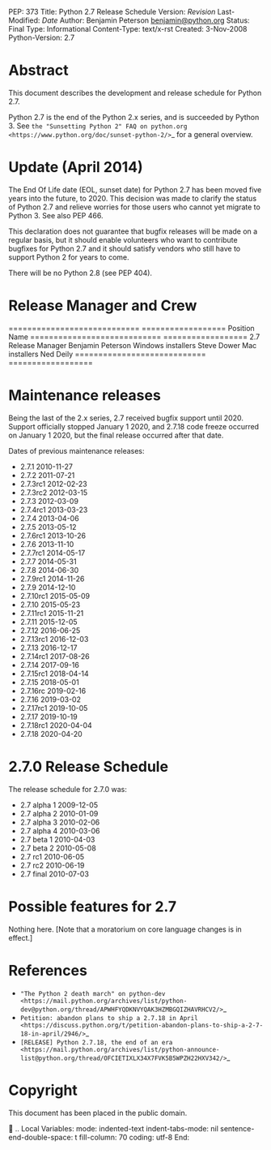 PEP: 373 Title: Python 2.7 Release Schedule Version: $Revision$
Last-Modified: $Date$ Author: Benjamin Peterson <benjamin@python.org>
Status: Final Type: Informational Content-Type: text/x-rst Created:
3-Nov-2008 Python-Version: 2.7

Abstract
========

This document describes the development and release schedule for Python
2.7.

Python 2.7 is the end of the Python 2.x series, and is succeeded by
Python 3. See
`the "Sunsetting Python 2" FAQ on python.org <https://www.python.org/doc/sunset-python-2/>`\_
for a general overview.

Update (April 2014)
===================

The End Of Life date (EOL, sunset date) for Python 2.7 has been moved
five years into the future, to 2020. This decision was made to clarify
the status of Python 2.7 and relieve worries for those users who cannot
yet migrate to Python 3. See also PEP 466.

This declaration does not guarantee that bugfix releases will be made on
a regular basis, but it should enable volunteers who want to contribute
bugfixes for Python 2.7 and it should satisfy vendors who still have to
support Python 2 for years to come.

There will be no Python 2.8 (see PEP 404).

Release Manager and Crew
========================

============================ ================== Position Name
============================ ================== 2.7 Release Manager
Benjamin Peterson Windows installers Steve Dower Mac installers Ned
Deily ============================ ==================

Maintenance releases
====================

Being the last of the 2.x series, 2.7 received bugfix support until
2020. Support officially stopped January 1 2020, and 2.7.18 code freeze
occurred on January 1 2020, but the final release occurred after that
date.

Dates of previous maintenance releases:

-   2.7.1 2010-11-27
-   2.7.2 2011-07-21
-   2.7.3rc1 2012-02-23
-   2.7.3rc2 2012-03-15
-   2.7.3 2012-03-09
-   2.7.4rc1 2013-03-23
-   2.7.4 2013-04-06
-   2.7.5 2013-05-12
-   2.7.6rc1 2013-10-26
-   2.7.6 2013-11-10
-   2.7.7rc1 2014-05-17
-   2.7.7 2014-05-31
-   2.7.8 2014-06-30
-   2.7.9rc1 2014-11-26
-   2.7.9 2014-12-10
-   2.7.10rc1 2015-05-09
-   2.7.10 2015-05-23
-   2.7.11rc1 2015-11-21
-   2.7.11 2015-12-05
-   2.7.12 2016-06-25
-   2.7.13rc1 2016-12-03
-   2.7.13 2016-12-17
-   2.7.14rc1 2017-08-26
-   2.7.14 2017-09-16
-   2.7.15rc1 2018-04-14
-   2.7.15 2018-05-01
-   2.7.16rc 2019-02-16
-   2.7.16 2019-03-02
-   2.7.17rc1 2019-10-05
-   2.7.17 2019-10-19
-   2.7.18rc1 2020-04-04
-   2.7.18 2020-04-20

2.7.0 Release Schedule
======================

The release schedule for 2.7.0 was:

-   2.7 alpha 1 2009-12-05
-   2.7 alpha 2 2010-01-09
-   2.7 alpha 3 2010-02-06
-   2.7 alpha 4 2010-03-06
-   2.7 beta 1 2010-04-03
-   2.7 beta 2 2010-05-08
-   2.7 rc1 2010-06-05
-   2.7 rc2 2010-06-19
-   2.7 final 2010-07-03

Possible features for 2.7
=========================

Nothing here. \[Note that a moratorium on core language changes is in
effect.\]

References
==========

-   `"The Python 2 death march" on python-dev <https://mail.python.org/archives/list/python-dev@python.org/thread/APWHFYQDKNVYQAK3HZMBGQIZHAVRHCV2/>`\_
-   `Petition: abandon plans to ship a 2.7.18 in April <https://discuss.python.org/t/petition-abandon-plans-to-ship-a-2-7-18-in-april/2946/>`\_
-   `[RELEASE] Python 2.7.18, the end of an era <https://mail.python.org/archives/list/python-announce-list@python.org/thread/OFCIETIXLX34X7FVK5B5WPZH22HXV342/>`\_

Copyright
=========

This document has been placed in the public domain.

 .. Local Variables: mode: indented-text indent-tabs-mode: nil
sentence-end-double-space: t fill-column: 70 coding: utf-8 End:
